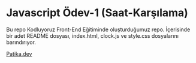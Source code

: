 # Javascript Ödev-1 (Saat-Karşılama)

Bu repo Kodluyoruz Front-End Eğitiminde oluşturduğumuz repo. İçerisinde bir adet README dosyası, index.html, clock.js ve style.css dosyalarını barındırıyor.

[Patika.dev](https://www.patika.dev/tr)

